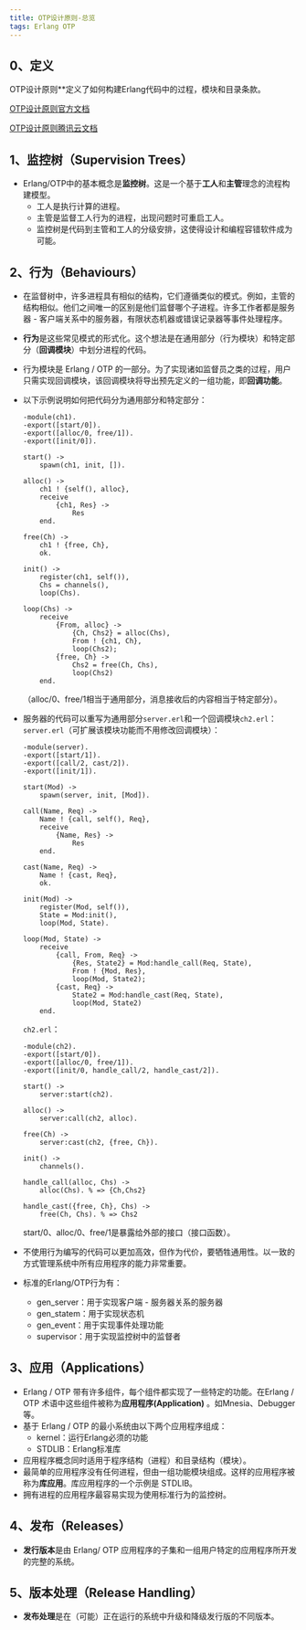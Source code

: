 ```yaml
---
title: OTP设计原则-总览
tags: Erlang OTP
---
```




## 0、定义

OTP设计原则**定义了如何构建Erlang代码中的过程，模块和目录条款。

[OTP设计原则官方文档](http://erlang.org/doc/design_principles/des_princ.html)

[OTP设计原则腾讯云文档](https://cloud.tencent.com/developer/chapter/12362)



## 1、监控树（Supervision Trees）

- Erlang/OTP中的基本概念是**监控树**。这是一个基于**工人**和**主管**理念的流程构建模型。
  - 工人是执行计算的进程。
  - 主管是监督工人行为的进程，出现问题时可重启工人。
  - 监控树是代码到主管和工人的分级安排，这使得设计和编程容错软件成为可能。



## 2、行为（Behaviours）

- 在监督树中，许多进程具有相似的结构，它们遵循类似的模式。例如，主管的结构相似。他们之间唯一的区别是他们监督哪个子进程。许多工作者都是服务器 - 客户端关系中的服务器，有限状态机器或错误记录器等事件处理程序。

- **行为**是这些常见模式的形式化。这个想法是在通用部分（行为模块）和特定部分（**回调模块**）中划分进程的代码。

- 行为模块是 Erlang / OTP 的一部分。为了实现诸如监督员之类的过程，用户只需实现回调模块，该回调模块将导出预先定义的一组功能，即**回调功能**。

- 以下示例说明如何把代码分为通用部分和特定部分：

  ```
  -module(ch1).
  -export([start/0]).
  -export([alloc/0, free/1]).
  -export([init/0]).
  
  start() ->
      spawn(ch1, init, []).
  
  alloc() ->
      ch1 ! {self(), alloc},
      receive
          {ch1, Res} ->
              Res
      end.
  
  free(Ch) ->
      ch1 ! {free, Ch},
      ok.
  
  init() ->
      register(ch1, self()),
      Chs = channels(),
      loop(Chs).
  
  loop(Chs) ->
      receive
          {From, alloc} ->
              {Ch, Chs2} = alloc(Chs),
              From ! {ch1, Ch},
              loop(Chs2);
          {free, Ch} ->
              Chs2 = free(Ch, Chs),
              loop(Chs2)
      end.
  ```

  （alloc/0、free/1相当于通用部分，消息接收后的内容相当于特定部分）。

- 服务器的代码可以重写为通用部分`server.erl`和一个回调模块`ch2.erl`：
  `server.erl`（可扩展该模块功能而不用修改回调模块）：

  ```
  -module(server).
  -export([start/1]).
  -export([call/2, cast/2]).
  -export([init/1]).
  
  start(Mod) ->
      spawn(server, init, [Mod]).
  
  call(Name, Req) ->
      Name ! {call, self(), Req},
      receive
          {Name, Res} ->
              Res
      end.
  
  cast(Name, Req) ->
      Name ! {cast, Req},
      ok.
  
  init(Mod) ->
      register(Mod, self()),
      State = Mod:init(),
      loop(Mod, State).
  
  loop(Mod, State) ->
      receive
          {call, From, Req} ->
              {Res, State2} = Mod:handle_call(Req, State),
              From ! {Mod, Res},
              loop(Mod, State2);
          {cast, Req} ->
              State2 = Mod:handle_cast(Req, State),
              loop(Mod, State2)
      end.
  ```

  `ch2.erl`：

  ```
  -module(ch2).
  -export([start/0]).
  -export([alloc/0, free/1]).
  -export([init/0, handle_call/2, handle_cast/2]).
  
  start() ->
      server:start(ch2).
  
  alloc() ->
      server:call(ch2, alloc).
  
  free(Ch) ->
      server:cast(ch2, {free, Ch}).
  
  init() ->
      channels().
  
  handle_call(alloc, Chs) ->
      alloc(Chs). % => {Ch,Chs2}
  
  handle_cast({free, Ch}, Chs) ->
      free(Ch, Chs). % => Chs2
  ```

  start/0、alloc/0、free/1是暴露给外部的接口（接口函数）。

- 不使用行为编写的代码可以更加高效，但作为代价，要牺牲通用性。以一致的方式管理系统中所有应用程序的能力非常重要。

- 标准的Erlang/OTP行为有：

  - gen_server：用于实现客户端 - 服务器关系的服务器
  - gen_statem：用于实现状态机
  - gen_event：用于实现事件处理功能
  - supervisor：用于实现监控树中的监督者



## 3、应用（Applications）

- Erlang / OTP 带有许多组件，每个组件都实现了一些特定的功能。在Erlang / OTP 术语中这些组件被称为**应用程序(Application)** 。如Mnesia、Debugger等。
- 基于 Erlang / OTP 的最小系统由以下两个应用程序组成：
  - kernel：运行Erlang必须的功能
  - STDLIB：Erlang标准库
- 应用程序概念同时适用于程序结构（进程）和目录结构（模块）。
- 最简单的应用程序没有任何进程，但由一组功能模块组成。这样的应用程序被称为**库应用**。库应用程序的一个示例是 STDLIB。
- 拥有进程的应用程序最容易实现为使用标准行为的监控树。



## 4、发布（Releases）

- **发行版本**是由 Erlang/ OTP 应用程序的子集和一组用户特定的应用程序所开发的完整的系统。



## 5、版本处理（Release Handling）

- **发布处理**是在（可能）正在运行的系统中升级和降级发行版的不同版本。

